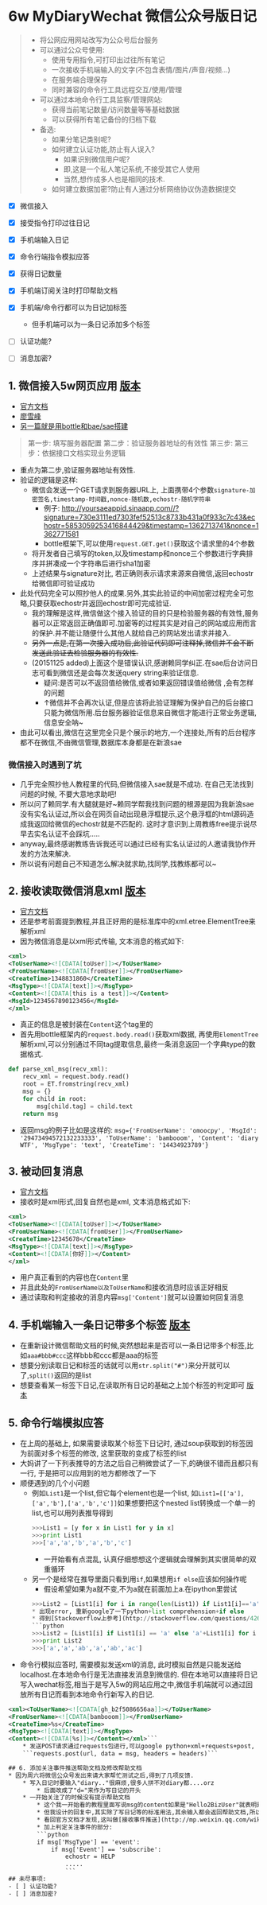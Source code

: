 # 6w MyDiaryWechat 微信公众号版日记

> * 将公网应用网站改写为公众号后台服务
> * 可以通过公众号使用:
>     * 使用专用指令,可打印出过往所有笔记
>     * 一次接收手机端输入的文字(不包含表情/图片/声音/视频...)
>     * 在服务端合理保存
>     * 同时兼容的命令行工具远程交互/使用/管理
> * 可以通过本地命令行工具监察/管理网站:
>     * 获得当前笔记数量/访问数量等等基础数据
>     * 可以获得所有笔记备份的归档下载
> * 备选:
>     * 如果分笔记类别呢?
>     * 如何建立认证功能,防止有人误入?
>         * 如果识别微信用户呢?
>         * 即,这是一个私人笔记系统,不接受其它人使用
>         * 当然,想作成多人也是相同的技术.
>     * 如何建立数据加密?防止有人通过分析网络协议伪造数据提交

- [x] 微信接入
- [x] 接受指令打印过往日记
- [x] 手机端输入日记
- [x] 命令行端指令模拟应答
- [x] 获得日记数量
- [x] 手机端订阅关注时打印帮助文档
- [x] 手机端/命令行都可以为日记加标签
    * 但手机端可以为一条日记添加多个标签
- [ ] 认证功能?
- [ ] 消息加密?


## 1. 微信接入5w网页应用 [版本](https://github.com/bambooom/OMOOC2py/commit/7659df107d5975759bd7cbb27114ead46adcb586)
* [官方文档](http://mp.weixin.qq.com/wiki/16/1e87586a83e0e121cc3e808014375b74.html)
* [廖雪峰](http://www.liaoxuefeng.com/article/0013900476318564121d01facf844cba508396f95d9bb82000)
* [另一篇就是用bottle和bae/sae搭建](http://www.cnblogs.com/weishun/p/weixin-publish-developing.html)
> 第一步: 填写服务器配置
> 第二步：验证服务器地址的有效性
> 第三步: 第三步：依据接口文档实现业务逻辑

* 重点为第二步,验证服务器地址有效性. 
* 验证的逻辑是这样:
	* 微信会发送一个GET请求到服务器URL上, 上面携带4个参数```signature-加密签名,timestamp-时间戳,nonce-随机数,echostr-随机字符串```
		* 例子: http://yoursaeappid.sinaapp.com//?signature=730e3111ed7303fef52513c8733b431a0f933c7c43&echostr=5853059253416844429&timestamp=1362713741&nonce=1362771581
		* bottle框架下,可以使用```request.GET.get()```获取这个请求里的4个参数
	* 将开发者自己填写的token,以及timestamp和nonce三个参数进行字典排序并拼凑成一个字符串后进行sha1加密
	* 上述结果与signature对比, 若正确则表示请求来源来自微信,返回echostr给微信即可验证成功
* 此处代码完全可以照抄他人的成果.另外,其实此验证的中间加密过程完全可忽略,只要获取echostr并返回echostr即可完成验证.
	* 我的理解是这样,微信做这个接入验证的目的只是检验服务器的有效性,服务器可以正常返回正确值即可.加密等的过程其实是对自己的网站或应用而言的保护.并不能让随便什么其他人就给自己的网站发出请求并接入.
	* ~~另外一点是,在第一次接入成功后,此验证代码即可注释掉,微信并不会不断发送此验证去检验服务器的有效性.~~
	* (20151125 added)上面这个是错误认识,感谢赖同学纠正.在sae后台访问日志可看到微信还是会每次发送query string来验证信息.
	    * 疑问:是否可以不返回值给微信,或者如果返回错误值给微信
,会有怎样的问题
        * ↑微信并不会再次认证,但是应该将此验证理解为保护自己的后台接口只能为微信所用.后台服务器验证信息来自微信才能进行正常业务逻辑, 信息安全呐~
* 由此可以看出,微信在这里完全只是个展示的地方,一个连接处,所有的后台程序都不在微信,不由微信管理,数据库本身都是在新浪sae

### 微信接入时遇到了坑
* 几乎完全照抄他人教程里的代码,但微信接入sae就是不成功. 在自己无法找到问题的时候, 不要大意地求助吧!
* 所以问了赖同学.有大腿就是好~赖同学帮我找到问题的根源是因为我新浪sae没有实名认证过,所以会在网页自动出现悬浮框提示,这个悬浮框的html源码造成我返回给微信的echostr就是不匹配的. 这时才意识到上周教练free提示说尽早去实名认证不会踩坑.....
* anyway,最终感谢教练告诉我还可以通过已经有实名认证过的人邀请我协作开发的方法来解决.
* 所以说有问题自己不知道怎么解决就求助,找同学,找教练都可以~

## 2. 接收读取微信消息xml [版本](https://github.com/bambooom/OMOOC2py/commit/498429866d5f94b1c0da7c22375e4183b1d63563)
* [官方文档](http://mp.weixin.qq.com/wiki/17/fc9a27730e07b9126144d9c96eaf51f9.html)
* 还是参考前面提到教程,并且正好用的是标准库中的xml.etree.ElementTree来解析xml
* 因为微信消息是以xml形式传输, 文本消息的格式如下:
```xml
<xml>
<ToUserName><![CDATA[toUser]]></ToUserName>
<FromUserName><![CDATA[fromUser]]></FromUserName> 
<CreateTime>1348831860</CreateTime>
<MsgType><![CDATA[text]]></MsgType>
<Content><![CDATA[this is a test]]></Content>
<MsgId>1234567890123456</MsgId>
</xml>
```
* 真正的信息是被封装在```Content```这个tag里的
* 首先用bottle框架内的```request.body.read()```获取xml数据, 再使用```ElementTree```解析xml,可以分别通过不同tag提取信息,最终一条消息返回一个字典type的数据格式.
```python
def parse_xml_msg(recv_xml):
	recv_xml = request.body.read()
	root = ET.fromstring(recv_xml)
	msg = {}
	for child in root:
		msg[child.tag] = child.text
	return msg
```
* 返回msg的例子比如是这样的: ```msg={'FromUserName': 'omoocpy', 'MsgId': '29473494572132233333', 'ToUserName': 'bambooom', 'Content': 'diary WTF', 'MsgType': 'text', 'CreateTime': '14434923789'}```

## 3. 被动回复消息
* [官方文档](http://mp.weixin.qq.com/wiki/18/c66a9f0b5aa952346e46dc39de20f672.html)
* 接收时是xml形式,回复自然也是xml, 文本消息格式如下:
```xml
<xml>
<ToUserName><![CDATA[toUser]]></ToUserName>
<FromUserName><![CDATA[fromUser]]></FromUserName>
<CreateTime>12345678</CreateTime>
<MsgType><![CDATA[text]]></MsgType>
<Content><![CDATA[你好]]></Content>
</xml>
```
* 用户真正看到的内容也在```Content```里
* 并且此处的```FromUserName以及ToUserName```和接收消息时应该正好相反
* 通过读取和判定接收的消息内容```msg['Content']```就可以设置如何回复消息

## 4. 手机端输入一条日记带多个标签 [版本](https://github.com/bambooom/OMOOC2py/commit/5450c0abfbc87d11b7831923204eed306b801ebc)
* 在重新设计微信帮助文档的时候,突然想起来是否可以一条日记带多个标签,比如```aaa#bbb#ccc```这样bbb和ccc都是aaa的标签
* 想要分别读取日记和标签的话就可以用```str.split("#")```来分开就可以了,```split()```返回的是list
* 想要查看某一标签下日记,在读取所有日记的基础之上加个标签的判定即可 [版本](https://github.com/bambooom/OMOOC2py/commit/a8c0881315155457838d385d06eca112838a932c)

## 5. 命令行端模拟应答
* 在上周的基础上, 如果需要读取某个标签下日记时, 通过soup获取到的标签因为前面对多个标签的修改, 这里获取的变成了标签的list
* 大妈讲了一下列表推导的方法之后自己稍微尝试了一下,的确很不错而且都只有一行, 于是把可以应用到的地方都修改了一下
* 顺便遇到的几个小问题
	* 例如```List1```是一个list,但它每个element也是一个list, 如```List1=[['a'],['a','b'],['a','b','c']]```如果想要把这个nested list转换成一个单一的list,也可以用列表推导得到
		```python
		>>>List1 = [y for x in List1 for y in x] 
		>>>print List1
		>>>['a','a','b','a','b','c']
		```
		* 一开始看有点混乱, 认真仔细想想这个逻辑就会理解到其实很简单的双重循环
	* 另一个是经常在推导里面只看到用```if```,如果想用```if else```应该如何操作呢
		* 假设希望如果为a就不变,不为a就在前面加上a.在ipython里尝试
		```python
		>>>List2 = [List1[i] for i in range(len(List1)) if List1[i]=='a' else 'a'+List1[i]]```
		* 出现error, 重新google了一下python+list comprehension+if else
		* 得到[Stackoverflow上参考](http://stackoverflow.com/questions/4260280/python-if-else-in-list-comprehension), 其实换一下顺序就可以了
		```python
		>>>List2 = [List1[i] if List1[i] == 'a' else 'a'+List1[i] for i in range(len(List1))]
		>>>print List2
		>>>['a','a','ab','a','ab','ac']
		```
* 命令行模拟应答时, 需要模拟发送xml的消息, 此时模拟自然是只能发送给localhost.在本地命令行是无法直接发消息到微信的. 但在本地可以直接将日记写入wechat标签,相当于是写入5w的网站应用之中,微信手机端就可以通过回放所有日记而看到本地命令行新写入的日记.
```xml
<xml><ToUserName><![CDATA[gh_b2f5086656aa]]></ToUserName>
<FromUserName><![CDATA[bambooom]]></FromUserName>
<CreateTime>%s</CreateTime>
<MsgType><![CDATA[text]]></MsgType>
<Content><![CDATA[%s]]></Content></xml>```
	* 发送POST请求通过requests包进行,可以google python+xml+requests+post, [参考](http://stackoverflow.com/questions/12509888/how-can-i-send-an-xml-body-using-requests-library)
	```requests.post(url, data = msg, headers = headers)```

## 6. 添加关注事件推送帮助文档及修改帮助文档
* 因为周六将微信公众号发出来请大家帮忙测试之后,得到了几项反馈.
	* 写入日记时要输入"diary.."很麻烦,很多人拼不对diary都....orz
		* 后面改成了"d="来作为写日记的开头
	* 一开始关注了的时候没有提示帮助文档
		* 这个我一开始看的教程里面写说msg的content如果是"Hello2BizUser"就表明是新关注用户.
		* 但我设计的回复中,其实除了写日记等的标准用法,其余输入都会返回帮助文档,所以这个设置应该也是包含在内的, 但是没有起作用, 说明关注/订阅公众号时发送给后台的信息已经不是"Hello...."了.
		* 看回官方文档才发现,这叫做[接收事件推送](http://mp.weixin.qq.com/wiki/14/f79bdec63116f376113937e173652ba2.html).关注/取消关注/扫描二维码/点击菜单这些是```msg['MsgType'] == event```的消息, 所以发送给后台的xml消息格式是不一样的.所以我才没有判定出关注这个事件来.
		* 加上判定关注事件的部分:
		```python
		if msg['MsgType'] == 'event':
			if msg['Event'] == 'subscribe':
				echostr = HELP
				.....
				```
## 未尽事项:
- [ ] 认证功能?
- [ ] 消息加密?
